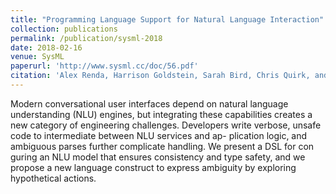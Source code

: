 ```yaml
---
title: "Programming Language Support for Natural Language Interaction"
collection: publications
permalink: /publication/sysml-2018
date: 2018-02-16
venue: SysML
paperurl: 'http://www.sysml.cc/doc/56.pdf'
citation: 'Alex Renda, Harrison Goldstein, Sarah Bird, Chris Quirk, and Adrian Sampson.'
---
```


Modern conversational user interfaces depend on natural language understanding (NLU) engines, but integrating these capabilities creates a new category of engineering challenges. Developers write verbose, unsafe code to intermediate between NLU services and ap- plication logic, and ambiguous parses further complicate handling. We present a DSL for con guring an NLU model that ensures consistency and type safety, and we propose a new language construct to express ambiguity by exploring hypothetical actions.
